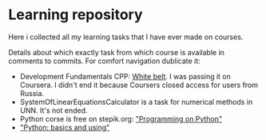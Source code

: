 <h1>Learning repository</h1>
<p>Here i collected all my learning tasks that I have ever made on courses.</p>
<p>Details about which exactly task from which course is available in comments to commits. For comfort navigation dublicate it:</p>
<ul>
  <li>Development Fundamentals CPP: <a href="https://cppcourse.ru">White belt</a>. I was passing it on Coursera. I didn't end it because Coursers closed access for users from Russia.</li>
  <li>SystemOfLinearEquationsCalculator is a task for numerical methods in UNN. It's not ended.</li>
  <li>Python corse is free on stepik.org: <a href="https://stepik.org/course/67/">"Programming on Python"</a></li>
  <li><a href="https://stepik.org/course/512/">"Python: basics and using"</a></li>
</ul>
